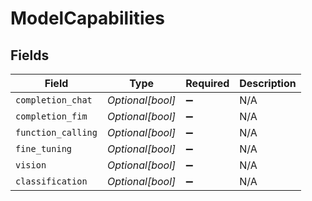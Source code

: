 # ModelCapabilities


## Fields

| Field              | Type               | Required           | Description        |
| ------------------ | ------------------ | ------------------ | ------------------ |
| `completion_chat`  | *Optional[bool]*   | :heavy_minus_sign: | N/A                |
| `completion_fim`   | *Optional[bool]*   | :heavy_minus_sign: | N/A                |
| `function_calling` | *Optional[bool]*   | :heavy_minus_sign: | N/A                |
| `fine_tuning`      | *Optional[bool]*   | :heavy_minus_sign: | N/A                |
| `vision`           | *Optional[bool]*   | :heavy_minus_sign: | N/A                |
| `classification`   | *Optional[bool]*   | :heavy_minus_sign: | N/A                |